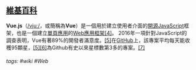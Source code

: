 [維基百科](https://zh.wikipedia.org/wiki/Vue.js)
---
**Vue.js**（[/vjuː/](https://zh.wikipedia.org/wiki/Help:%E8%8B%B1%E8%AA%9E%E5%9C%8B%E9%9A%9B%E9%9F%B3%E6%A8%99 "Help:英語國際音標")，或簡稱為**Vue**）是一個用於建立使用者介面的[開源](https://zh.wikipedia.org/wiki/%E5%BC%80%E6%BA%90%E8%BD%AF%E4%BB%B6 "開源軟體")[JavaScript](https://zh.wikipedia.org/wiki/JavaScript "JavaScript")框架，也是一個建立[單頁應用](https://zh.wikipedia.org/wiki/%E5%8D%95%E9%A1%B5%E5%BA%94%E7%94%A8 "單頁應用")的[Web應用框架](https://zh.wikipedia.org/wiki/Web%E5%BA%94%E7%94%A8%E6%A1%86%E6%9E%B6 "Web應用框架")[\[4\]](https://zh.wikipedia.org/wiki/Vue.js#cite_note-4)。 2016年一項針對JavaScript的調查表明，Vue有著89%的開發者滿意度。[\[5\]](https://zh.wikipedia.org/wiki/Vue.js#cite_note-stateofjs-5)在[GitHub](https://zh.wikipedia.org/wiki/GitHub "GitHub")上，該專案平均每天能收穫95顆星，[\[5\]](https://zh.wikipedia.org/wiki/Vue.js#cite_note-stateofjs-5)[\[6\]](https://zh.wikipedia.org/wiki/Vue.js#cite_note-6)為Github有史以來星標數第3多的專案。[\[7\]](https://zh.wikipedia.org/wiki/Vue.js#cite_note-7)

###### tags: #wiki #Web 